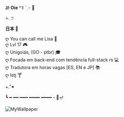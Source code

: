 Ꮺ <strong> Oie </strong> ꒷꒦ ˊˎ- 🤍

+. ੭ 

<strong> 日本 </strong> 🍡

ღ You can call me Lisa 🍨 </br>
ღ Lvl 17 🎮 </br>
ღ Unigoiás, (GO - ptbr) 🎓 </br>
ღ Focada em back-end com tendência full-stack rs 💻 </br>
ღ Tradutora em horas vagas [ES, EN e JP] 📚 </br>
ღ Istj 🍸

+.˚✦ 
  
┗ ━ ━━ ━━━ ━━━━ ━━━━・📌🪔

<img align="center" alt="MyWallpaper" src="https://external-preview.redd.it/rs4IPn38Q5Mbk6ruwPpTU7PPhkV2ZuzbjRimDhVZkfc.jpg?auto=webp&s=a76273939e88d84899ab39c41653c9c9bc069b21" data-canonical-src="https://media.discordapp.net/attachments/639956127056134178/890373478988013628/Publicacoes_Instagram_1_1.png?width=676&amp;height=676" style="max-width: 100%;">

<!-- <a href="https://discord.gg/72Xx2DuYE6" target="_blank"><img src="https://img.shields.io/badge/Discord-7289DA?style=for-the-badge&logo=discord&logoColor=white" target="_blank"></a>
<a href="https://wqscan.com/" target="_blank"><img src="https://img.shields.io/badge/Site-yellow?style=for-the-badge&logo=wordpress" target="_blank"></a> >
